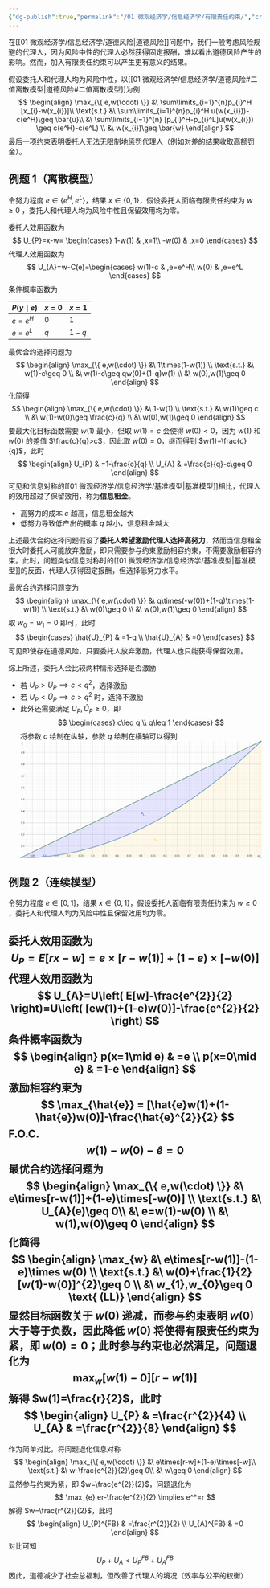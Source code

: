 ```yaml
---
{"dg-publish":true,"permalink":"/01 微观经济学/信息经济学/有限责任约束/","created":"2024-06-15T20:25:28.372+08:00","updated":"2024-06-21T22:03:17.413+08:00"}
---
```



在[[01 微观经济学/信息经济学/道德风险\|道德风险]]问题中，我们一般考虑风险规避的代理人，因为风险中性的代理人必然获得固定报酬，难以看出道德风险产生的影响。然而，加入有限责任约束可以产生更有意义的结果。

假设委托人和代理人均为风险中性，以[[01 微观经济学/信息经济学/道德风险#二值离散模型\|道德风险#二值离散模型]]为例
$$
\begin{align}
\max_{\{ e,w(\cdot) \}} &\ \sum\limits_{i=1}^{n}p_{i}^H [x_{i}-w(x_{i})]\\
\text{s.t.} &\ \sum\limits_{i=1}^{n}p_{i}^H u(w(x_{i}))-c(e^H)\geq \bar{u}\\
&\ \sum\limits_{i=1}^{n} [p_{i}^H-p_{i}^L]u(w(x_{i})) \geq c(e^H)-c(e^L) \\
&\ w(x_{i})\geq \bar{w}
\end{align}
$$
最后一项约束表明委托人无法无限制地惩罚代理人（例如对差的结果收取高额罚金）。

## 例题 1（离散模型）

令努力程度 $e\in \{ e^H,e^L \}$，结果 $x \in \{ 0,1 \}$，假设委托人面临有限责任约束为 $w\geq 0$ ，委托人和代理人均为风险中性且保留效用均为零。

委托人效用函数为
$$
U_{P}=x-w=
\begin{cases}
1-w(1)  & ,x=1\\
-w(0) & ,x=0
\end{cases}
$$
代理人效用函数为
$$
U_{A}=w-C(e)=\begin{cases}
w(1)-c  & ,e=e^H\\
w(0) & ,e=e^L
\end{cases}
$$
条件概率函数为

| $P(y\mid e)$ | $x=0$ | $x=1$ |
| ------------ | ----- | ----- |
| $e=e^H$      | $0$   | $1$   |
| $e=e^L$      | $q$   | $1-q$ |

最优合约选择问题为
$$
\begin{align}
\max_{\{ e,w(\cdot) \}} &\ 1\times(1-w(1)) \\
\text{s.t.} &\ w(1)-c\geq 0 \\
&\ w(1)-c\geq qw(0)+(1-q)w(1)  \\
&\ w(0),w(1)\geq 0 
\end{align}
$$
化简得
$$
\begin{align}
\max_{\{ e,w(\cdot) \}} &\ 1-w(1) \\
\text{s.t.} &\ w(1)\geq c \\
&\ w(1)-w(0)\geq \frac{c}{q}  \\
&\ w(0),w(1)\geq 0 
\end{align}
$$
要最大化目标函数需要 $w(1)$ 最小，但取 $w(1)=c$ 会使得 $w(0)<0$，因为 $w(1)$ 和 $w(0)$ 的差值 $\frac{c}{q}>c$，因此取 $w(0)=0$，继而得到 $w(1)=\frac{c}{q}$，此时
$$
\begin{align}
U_{P} & =1-\frac{c}{q} \\
U_{A} & =\frac{c}{q}-c\geq 0
\end{align}
$$
可见和信息对称的[[01 微观经济学/信息经济学/基准模型\|基准模型]]相比，代理人的效用超过了保留效用，称为**信息租金**。
- 高努力的成本 $c$ 越高，信息租金越大
- 低努力导致低产出的概率 $q$ 越小，信息租金越大

上述最优合约选择问题假设了**委托人希望激励代理人选择高努力**，然而当信息租金很大时委托人可能放弃激励，即只需要参与约束激励相容约束，不需要激励相容约束。此时，问题类似信息对称时的[[01 微观经济学/信息经济学/基准模型\|基准模型]]的反面，代理人获得固定报酬，但选择低努力水平。

最优合约选择问题变为
$$
\begin{align}
\max_{\{ e,w(\cdot) \}} &\ q\times(-w(0))+(1-q)\times(1-w(1)) \\
\text{s.t.} &\ w(0)\geq 0 \\
&\ w(0),w(1)\geq 0 
\end{align}
$$
取 $w_{0}=w_{1}=0$ 即可，此时
$$
\begin{cases}
\hat{U}_{P} & =1-q \\
\hat{U}_{A} & =0
\end{cases}
$$
可见即使存在道德风险，只要委托人放弃激励，代理人也只能获得保留效用。

综上所述，委托人会比较两种情形选择是否激励
- 若 $U_{P}>\hat{U}_{P}\implies c<q^{2}$，选择激励
- 若 $U_{P}<\hat{U}_{P}\implies c>q^{2}$ 时，选择不激励
- 此外还需要满足 $U_{P},\hat{U}_{P}\geq 0$，即
$$
\begin{cases}
c\leq q \\
q\leq 1
\end{cases}
$$
将参数 $c$ 绘制在纵轴，参数 $q$ 绘制在横轴可以得到
![Pasted image 20230523170839.png](https://raw.githubusercontent.com/ykonut/picx-images-hosting/master/picgo/image-adc8a8c818164e2cdc33d77251d87f36.png)

## 例题 2（连续模型）

令努力程度 $e\in[0,1]$，结果 $x \in \{ 0,1 \}$，假设委托人面临有限责任约束为 $w\geq 0$ ，委托人和代理人均为风险中性且保留效用均为零。

委托人效用函数为
$$
U_{P}=E[rx-w]=
e\times[r-w(1)]+(1-e)\times[-w(0)]
$$
代理人效用函数为
$$
U_{A}=U\left( E[w]-\frac{e^{2}}{2} \right)=U\left( [ew(1)+(1-e)w(0)]-\frac{e^{2}}{2} \right)
$$
条件概率函数为
$$
\begin{align}
p(x=1\mid e) & =e \\
p(x=0\mid e) & =1-e
\end{align}
$$
激励相容约束为
$$
\max_{\hat{e}} = [\hat{e}w(1)+(1-\hat{e})w(0)]-\frac{\hat{e}^{2}}{2} 
$$
F.O.C.
$$
w(1)-w(0)-\hat{e}=0
$$
最优合约选择问题为
$$
\begin{align}
\max_{\{ e,w(\cdot) \}} &\ e\times[r-w(1)]+(1-e)\times[-w(0)] \\
\text{s.t.} &\  U_{A}(e)\geq 0\\
&\ e=w(1)-w(0)  \\
&\ w(1),w(0)\geq 0
\end{align}
$$
化简得
$$
\begin{align}
\max_{w} &\ e\times[r-w(1)]-(1-e)\times w(0) \\
\text{s.t.}
&\ w(0)+\frac{1}{2}[w(1)-w(0)]^{2}\geq 0 \\
&\ w_{1},w_{0}\geq 0 \text{ (LL)}
\end{align}
$$
显然目标函数关于 $w(0)$ 递减，而参与约束表明 $w(0)$ 大于等于负数，因此降低 $w(0)$ 将使得有限责任约束为紧，即 $w(0)=0$；此时参与约束也必然满足，问题退化为
$$
\max_{w} [w(1)-0][r-w(1)]
$$
解得 $w(1)=\frac{r}{2}$，此时
$$
\begin{align}
U_{P} & =\frac{r^{2}}{4} \\
U_{A} & =\frac{r^{2}}{8}
\end{align}
$$
---
作为简单对比，将问题退化信息对称
$$
\begin{align}
\max_{\{ e,w(\cdot) \}} &\ e\times[r-w]+(1-e)\times[-w]\\
\text{s.t.} &\  w-\frac{e^{2}}{2}\geq 0\\
&\ w\geq 0
\end{align}
$$
显然参与约束为紧，即 $w=\frac{e^{2}}{2}$，问题退化为
$$
\max_{e} er-\frac{e^{2}}{2} \implies e^*=r
$$
解得 $w=\frac{r^{2}}{2}$，此时
$$
\begin{align}
U_{P}^{FB} & =\frac{r^{2}}{2} \\
U_{A}^{FB} & =0
\end{align}
$$
对比可知
$$
U_{P}+U_{A}<U_{P}^{FB}+U_{A}^{FB}
$$
因此，道德减少了社会总福利，但改善了代理人的境况（效率与公平的权衡）
